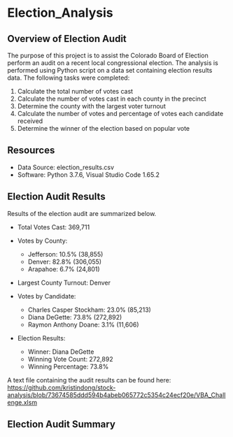# Election_Analysis

## Overview of Election Audit
The purpose of this project is to assist the Colorado Board of Election perform an audit on a recent local congressional election. The analysis is performed using Python script on a data set containing election results data. The following tasks were completed:

1. Calculate the total number of votes cast
2. Calculate the number of votes cast in each county in the precinct
3. Determine the county with the largest voter turnout
4. Calculate the number of votes and percentage of votes each candidate received
5. Determine the winner of the election based on popular vote

## Resources
- Data Source: election_results.csv
- Software: Python 3.7.6, Visual Studio Code 1.65.2 

## Election Audit Results

Results of the election audit are summarized below.

* Total Votes Cast: 369,711

* Votes by County:
  * Jefferson:  10.5% (38,855)
  * Denver:  82.8% (306,055)
  * Arapahoe:  6.7% (24,801)

* Largest County Turnout: Denver

* Votes by Candidate:
  * Charles Casper Stockham: 23.0% (85,213)
  * Diana DeGette: 73.8% (272,892)
  * Raymon Anthony Doane: 3.1% (11,606)

* Election Results:
  * Winner: Diana DeGette
  * Winning Vote Count: 272,892
  * Winning Percentage: 73.8%

A text file containing the audit results can be found here:
https://github.com/kristindong/stock-analysis/blob/73674585ddd594b4abeb065772c5354c24ecf20e/VBA_Challenge.xlsm


## Election Audit Summary
